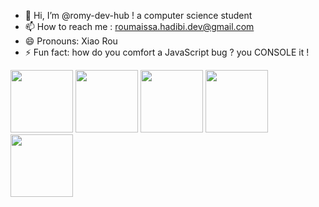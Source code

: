 - 👋 Hi, I’m @romy-dev-hub ! a computer science student
- 📫 How to reach me : roumaissa.hadibi.dev@gmail.com
- 😄 Pronouns: Xiao Rou
- ⚡ Fun fact: how do you comfort a JavaScript bug ? you CONSOLE it !

<img src="https://cdn.jsdelivr.net/gh/devicons/devicon/icons/html5/html5-original.svg" width="100" height="100"/>      <img src="https://cdn.jsdelivr.net/gh/devicons/devicon/icons/css3/css3-original.svg" width="100" height="100"/>     <img src="https://cdn.jsdelivr.net/gh/devicons/devicon/icons/javascript/javascript-original.svg" width="100" height="100"/>     <img src="https://cdn.jsdelivr.net/gh/devicons/devicon/icons/c/c-original.svg" width="100" height="100"/>     <img src="https://cdn.jsdelivr.net/gh/devicons/devicon/icons/lua/lua-original.svg" width="100" height="100"/>
<!---
romy-dev-hub/romy-dev-hub is a ✨ special ✨ repository because its `README.md` (this file) appears on your GitHub profile.
You can click the Preview link to take a look at your changes.
--->
